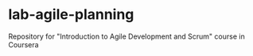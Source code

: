 # lab-agile-planning
Repository for "Introduction to Agile Development and Scrum" course in Coursera
